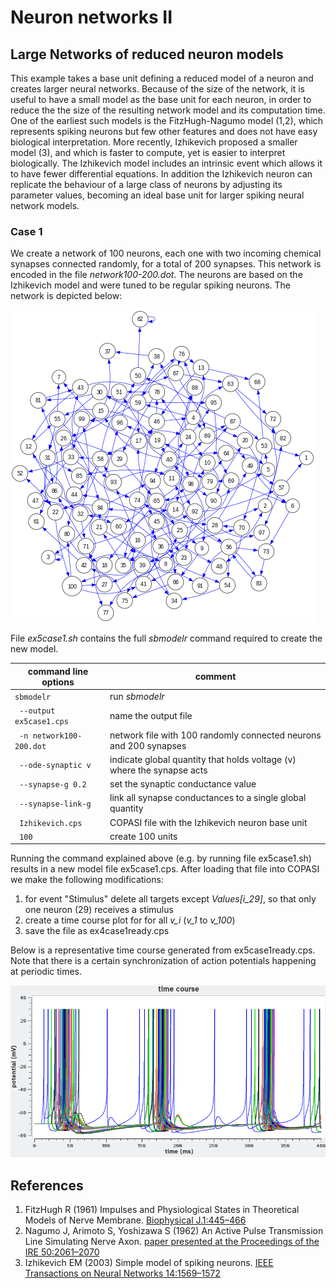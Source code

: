 # Neuron networks II
## Large Networks of reduced neuron models

This example takes a base unit defining a reduced model of a neuron and creates larger neural networks. Because of the size of the network, it is useful to have a small model as the base unit for each neuron, in order to reduce the the size of the resulting network model and its computation time. One of the earliest such models is the FitzHugh-Nagumo model (1,2), which represents spiking neurons but few other features and does not have easy biological interpretation. More recently, Izhikevich proposed a smaller model (3), and which is faster to compute, yet is easier to interpret biologically. The Izhikevich model includes an intrinsic event which allows it to have fewer differential equations. In addition the Izhikevich neuron can replicate the behaviour of a large class of neurons by adjusting its parameter values, becoming an ideal base unit for larger spiking neural network models.


### Case 1

We create a network of 100 neurons, each one with two incoming chemical synapses connected randomly, for a total of 200 synapses. This network is encoded in the file *network100-200.dot*. The neurons are based on the Izhikevich model and were tuned to be regular spiking neurons. The network is depicted below:

![network of 100 neurons with 200 synapses](network100-200.png)

File *ex5case1.sh* contains the full *sbmodelr* command required to create the new model.

| command line options       | comment                                                                |
| -------------------------- | ---------------------------------------------------------------------- |
|``sbmodelr``                | run *sbmodelr*                                                         |
|`` --output ex5case1.cps``  | name the output file                                                   |
|`` -n network100-200.dot``  | network file with 100 randomly connected neurons and 200 synapses      |
|`` --ode-synaptic v``       | indicate global quantity that holds voltage (v) where the synapse acts |
|`` --synapse-g 0.2``        | set the synaptic conductance value                                     |
|`` --synapse-link-g``       | link all synapse conductances to a single global quantity              |
|`` Izhikevich.cps``         | COPASI file with the Izhikevich neuron base unit                       |
|`` 100``                    | create 100 units                                                       |

Running the command explained above (e.g. by running file ex5case1.sh) results in a new model file ex5case1.cps. After loading that file into COPASI we make the following modifications:

1. for event "Stimulus" delete all targets except *Values[i_29]*, so that only one neuron (29) receives a stimulus
2. create a time course plot for for all *v_i* (*v_1* to *v_100*)
3. save the file as ex4case1ready.cps

Below is a representative time course generated from ex5case1ready.cps. Note that there is a certain synchronization of action potentials happening at periodic times.

![Membrane potential of 100 Izhikevich neurons connected in a Erdös-Renyi random network](ex5case1_fig1.png)

## References

1. FitzHugh R (1961) Impulses and Physiological States in Theoretical Models of Nerve Membrane. [Biophysical J.1:445–466](https://www.ncbi.nlm.nih.gov/pmc/articles/PMC1366333/)
2. Nagumo J, Arimoto S, Yoshizawa S (1962) An Active Pulse Transmission Line Simulating Nerve Axon. [paper presented at the Proceedings of the IRE 50:2061–2070](https://doi.org/10.1109/JRPROC.1962.288235)
3. Izhikevich EM (2003) Simple model of spiking neurons. [IEEE Transactions on Neural Networks 14:1569–1572](https://doi.org/10.1109/TNN.2003.820440)

